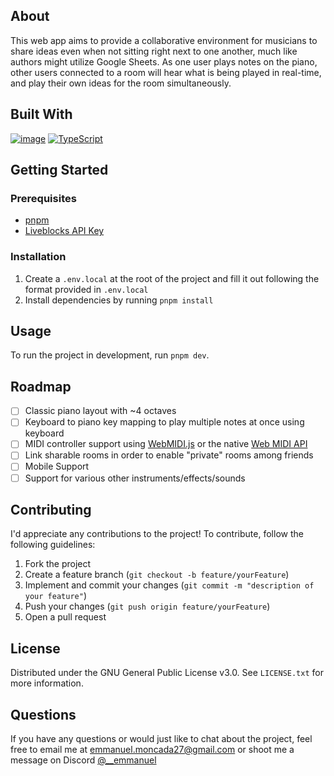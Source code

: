 ## About

This web app aims to provide a collaborative environment for musicians to share ideas even when not sitting right next to one another, much like authors might utilize Google Sheets. As one user plays notes on the piano, other users connected to a room will hear what is being played in real-time, and play their own ideas for the room simultaneously.

## Built With

[![image](https://img.shields.io/badge/next%20js-000000?style=for-the-badge&logo=nextdotjs&logoColor=white)](https://nextjs.org/)
[![TypeScript](https://img.shields.io/badge/typescript-%23007ACC.svg?style=for-the-badge&logo=typescript&logoColor=white)](https://typescriptlang.org)

## Getting Started

### Prerequisites

- [pnpm](https://pnpm.io/)
- [Liveblocks API Key](https://liveblocks.io/)

### Installation

1. Create a `.env.local` at the root of the project and fill it out following the format provided in `.env.local`
2. Install dependencies by running `pnpm install`

## Usage

To run the project in development, run `pnpm dev`.

## Roadmap

- [ ] Classic piano layout with ~4 octaves
- [ ] Keyboard to piano key mapping to play multiple notes at once using keyboard
- [ ] MIDI controller support using [WebMIDI.js](https://webmidijs.org/) or the native [Web MIDI API](https://developer.mozilla.org/en-US/docs/Web/API/Web_MIDI_API)
- [ ] Link sharable rooms in order to enable "private" rooms among friends
- [ ] Mobile Support
- [ ] Support for various other instruments/effects/sounds

## Contributing
I'd appreciate any contributions to the project! To contribute, follow the following guidelines:
1. Fork the project
2. Create a feature branch (`git checkout -b feature/yourFeature`)
3. Implement and commit your changes (`git commit -m "description of your feature"`)
4. Push your changes (`git push origin feature/yourFeature`)
5. Open a pull request

## License
Distributed under the GNU General Public License v3.0. See `LICENSE.txt` for more information.

## Questions
If you have any questions or would just like to chat about the project, feel free to email me at [emmanuel.moncada27@gmail.com](mailto:emmanuel.moncada27@gmail.com) or shoot me a message on Discord [@__emmanuel](https://discordapp.com/users/582393395570409492)